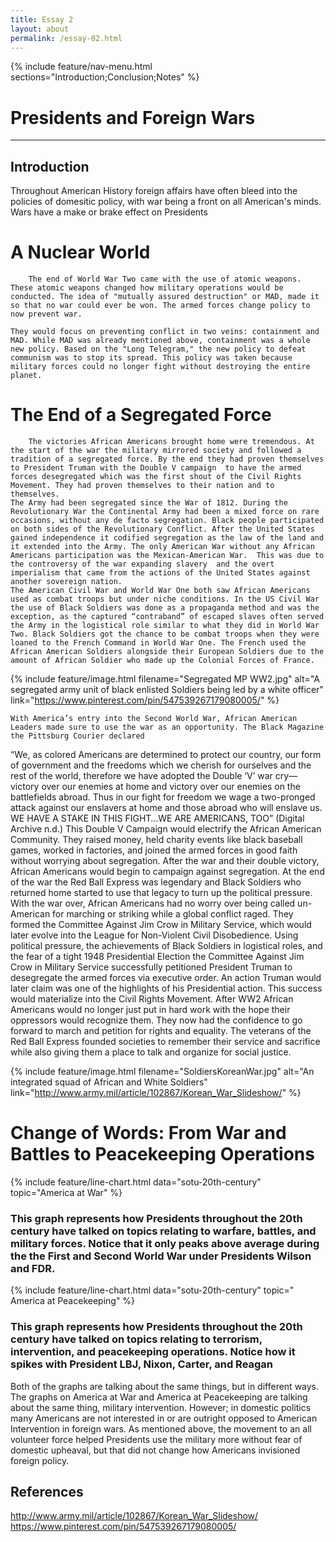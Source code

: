 ```yaml
---
title: Essay 2
layout: about
permalink: /essay-02.html
---
```


{% include feature/nav-menu.html sections="Introduction;Conclusion;Notes" %}

# Presidents and Foreign Wars
----
## Introduction

Throughout American History foreign affairs have often bleed into the policies of domesitic policy, with war being a front on all American's minds. Wars have a make or brake effect on Presidents

# A Nuclear World

        The end of World War Two came with the use of atomic weapons. These atomic weapons changed how military operations would be conducted. The idea of "mutually assured destruction" or MAD, made it so that no war could ever be won. The armed forces change policy to now prevent war.
	
	They would focus on preventing conflict in two veins: containment and MAD. While MAD was already mentioned above, containment was a whole new policy. Based on the "Long Telegram," the new policy to defeat communism was to stop its spread. This policy was taken because military forces could no longer fight without destroying the entire planet.

# The End of a Segregated Force

        The victories African Americans brought home were tremendous. At the start of the war the military mirrored society and followed a tradition of a segregated force. By the end they had proven themselves to President Truman with the Double V campaign  to have the armed forces desegregated which was the first shout of the Civil Rights Movement. They had proven themselves to their nation and to themselves.
	The Army had been segregated since the War of 1812. During the Revolutionary War the Continental Army had been a mixed force on rare occasions, without any de facto segregation. Black people participated on both sides of the Revolutionary Conflict. After the United States gained independence it codified segregation as the law of the land and it extended into the Army. The only American War without any African Americans participation was the Mexican-American War.  This was due to the controversy of the war expanding slavery  and the overt imperialism that came from the actions of the United States against another sovereign nation.  
	The American Civil War and World War One both saw African Americans used as combat troops but under niche conditions. In the US Civil War the use of Black Soldiers was done as a propaganda method and was the exception, as the captured “contraband” of escaped slaves often served the Army in the logistical role similar to what they did in World War Two. Black Soldiers got the chance to be combat troops when they were loaned to the French Command in World War One. The French used the African American Soldiers alongside their European Soldiers due to the amount of African Soldier who made up the Colonial Forces of France.

{% include feature/image.html filename="Segregated MP WW2.jpg" alt="A segregated army unit of black enlisted Soldiers being led by a white officer" link="https://www.pinterest.com/pin/547539267179080005/" %}

	With America’s entry into the Second World War, African American Leaders made sure to use the war as an opportunity. The Black Magazine the Pittsburg Courier declared
“We, as colored Americans are determined to protect our country, our form of government and the freedoms which we cherish for ourselves and the rest of the world, therefore we have adopted the Double ‘V’ war cry—victory over our enemies at home and victory over our enemies on the battlefields abroad. Thus in our fight for freedom we wage a two-pronged attack against our enslavers at home and those abroad who will enslave us. WE HAVE A STAKE IN THIS FIGHT…WE ARE AMERICANS, TOO” (Digital Archive n.d.)
This Double V Campaign would electrify the African American Community. They raised money, held charity events like black baseball games, worked in factories, and joined the armed forces in good faith without worrying about segregation.  After the war and their double victory, African Americans would begin to campaign against segregation.
	At the end of the war the Red Ball Express was legendary  and Black Soldiers who returned home started to use that legacy to turn up the political pressure. With the war over, African Americans had no worry over being called un-American for marching or striking while a global conflict raged. They formed the Committee Against Jim Crow in Military Service, which would later evolve into the League for Non-Violent Civil Disobedience. Using political pressure, the achievements of Black Soldiers in logistical roles, and the fear of a tight 1948 Presidential Election the Committee Against Jim Crow in Military Service successfully petitioned President Truman to desegregate the armed forces via executive order. An action Truman would later claim was one of the highlights  of his Presidential action.
	This success would materialize into the Civil Rights Movement. After WW2 African Americans would no longer just put in hard work with the hope their oppressors would recognize them.  They now had the confidence to go forward to march and petition for rights and equality. The veterans of the Red Ball Express founded societies to remember their service and sacrifice while also giving them a place to talk and organize for social justice.
  
  {% include feature/image.html filename="SoldiersKoreanWar.jpg" alt="An integrated squad of African and White Soldiers" link="http://www.army.mil/article/102867/Korean_War_Slideshow/" %}
  

# Change of Words: From War and Battles to Peacekeeping Operations

{% include feature/line-chart.html data="sotu-20th-century" topic="America at War" %}
### This graph represents how Presidents throughout the 20th century have talked on topics relating to warfare, battles, and military forces. Notice that it only peaks above average during the the First and Second World War under Presidents Wilson and FDR.

{% include feature/line-chart.html data="sotu-20th-century" topic=" America at Peacekeeping" %}
### This graph represents how Presidents throughout the 20th century have talked on topics relating to terrorism, intervention, and peacekeeping operations. Notice how it spikes with President LBJ, Nixon, Carter, and Reagan

Both of the graphs are talking about the same things, but in different ways. The graphs on America at War and America at Peacekeeping are talking about the same thing, military intervention. However; in domestic politics many Americans are not interested in or are outright opposed to American Intervention in foreign wars. As mentioned above, the movement to an all volunteer force helped Presidents use the military more without fear of domestic upheaval, but that did not change how Americans invisioned foreign policy. 


## References
http://www.army.mil/article/102867/Korean_War_Slideshow/
https://www.pinterest.com/pin/547539267179080005/
